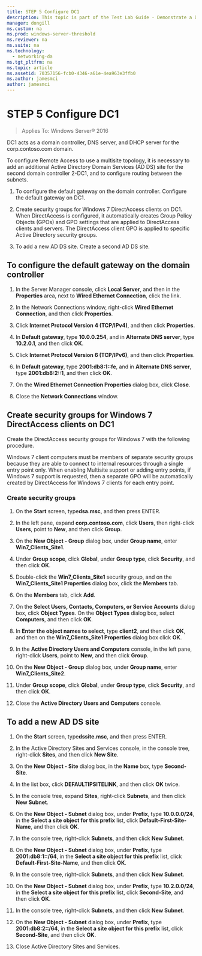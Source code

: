 ```yaml
---
title: STEP 5 Configure DC1
description: This topic is part of the Test Lab Guide - Demonstrate a DirectAccess Multisite Deployment for Windows Server 2016
manager: dongill
ms.custom: na
ms.prod: windows-server-threshold
ms.reviewer: na
ms.suite: na
ms.technology: 
  - networking-da
ms.tgt_pltfrm: na
ms.topic: article
ms.assetid: 70357156-fcb0-4346-a61e-4ea963e3ffb0
ms.author: jamesmci
author: jamesmci
---
```

# STEP 5 Configure DC1

>Applies To: Windows Server&reg; 2016

DC1 acts as a domain controller, DNS server, and DHCP server for the corp.contoso.com domain.  
  
To configure Remote Access to use a multisite topology, it is necessary to add an additional Active Directory Domain Services (AD DS) site for the second domain controller 2-DC1, and to configure routing between the subnets.  
  
1. To configure the default gateway on the domain controller. Configure the default gateway on DC1.  
  
2. Create security groups for Windows 7 DirectAccess clients on DC1. When DirectAccess is configured, it automatically creates Group Policy Objects (GPOs) and GPO settings that are applied to DirectAccess clients and servers. The DirectAccess client GPO is applied to specific Active Directory security groups.  
  
3. To add a new AD DS site. Create a second AD DS site.  
  
## To configure the default gateway on the domain controller  
  
1.  In the Server Manager console, click **Local Server**, and then in the **Properties** area, next to **Wired Ethernet Connection**, click the link.  
  
2.  In the Network Connections window, right-click **Wired Ethernet Connection**, and then click **Properties**.  
  
3.  Click **Internet Protocol Version 4 (TCP/IPv4)**, and then click **Properties**.  
  
4.  In **Default gateway**, type **10.0.0.254**, and in **Alternate DNS server**, type **10.2.0.1**, and then click **OK**.  
  
5.  Click **Internet Protocol Version 6 (TCP/IPv6)**, and then click **Properties**.  
  
6.  In **Default gateway**, type **2001:db8:1::fe**, and in **Alternate DNS server**, type **2001:db8:2::1**, and then click **OK**.  
  
7.  On the **Wired Ethernet Connection Properties** dialog box, click **Close**.  
  
8.  Close the **Network Connections** window.  
  
## Create security groups for Windows 7 DirectAccess clients on DC1  
Create the DirectAccess security groups for  Windows 7  with the following procedure.  
  
 Windows 7  client computers must be members of separate security groups because they are able to connect to internal resources through a single entry point only. When enabling Multisite support or adding entry points, if  Windows 7  support is requested, then a separate GPO will be automatically created by DirectAccess for  Windows 7  clients for each entry point.  
  
### Create security groups  
  
1.  On the **Start** screen, type**dsa.msc**, and then press ENTER.  
  
2.  In the left pane, expand **corp.contoso.com**, click **Users**, then right-click **Users**, point to **New**, and then click **Group**.  
  
3.  On the **New Object - Group** dialog box, under **Group name**, enter **Win7_Clients_Site1**.  
  
4.  Under **Group scope**, click **Global**, under **Group type**, click **Security**, and then click **OK**.  
  
5.  Double-click the **Win7_Clients_Site1** security group, and on the **Win7_Clients_Site1 Properties** dialog box, click the **Members** tab.  
  
6.  On the **Members** tab, click **Add**.  
  
7.  On the **Select Users, Contacts, Computers, or Service Accounts** dialog box, click **Object Types**. On the **Object Types** dialog box, select **Computers**, and then click **OK**.  
  
8.  In **Enter the object names to select**, type **client2**, and then click **OK**, and then on the **Win7_Clients_Site1 Properties** dialog box click **OK**.  
  
9. In the **Active Directory Users and Computers** console, in the left pane, right-click **Users**, point to **New**, and then click **Group**.  
  
10. On the **New Object - Group** dialog box, under **Group name**, enter **Win7_Clients_Site2**.  
  
11. Under **Group scope**, click **Global**, under **Group type**, click **Security**, and then click **OK**.  
  
12. Close the **Active Directory Users and Computers** console.  
  
## To add a new AD DS site  
  
1.  On the **Start** screen, type**dssite.msc**, and then press ENTER.  
  
2.  In the Active Directory Sites and Services console, in the console tree, right-click **Sites**, and then click **New Site**.  
  
3.  On the **New Object - Site** dialog box, in the **Name** box, type **Second-Site**.  
  
4.  In the list box, click **DEFAULTIPSITELINK**, and then click **OK** twice.  
  
5.  In the console tree, expand **Sites**, right-click **Subnets**, and then click **New Subnet**.  
  
6.  On the **New Object - Subnet** dialog box, under **Prefix**, type **10.0.0.0/24**, in the **Select a site object for this prefix** list, click **Default-First-Site-Name**, and then click **OK**.  
  
7.  In the console tree, right-click **Subnets**, and then click **New Subnet**.  
  
8.  On the **New Object - Subnet** dialog box, under **Prefix**, type **2001:db8:1::/64**, in the **Select a site object for this prefix** list, click **Default-First-Site-Name**, and then click **OK**.  
  
9. In the console tree, right-click **Subnets**, and then click **New Subnet**.  
  
10. On the **New Object - Subnet** dialog box, under **Prefix**, type **10.2.0.0/24**, in the **Select a site object for this prefix** list, click **Second-Site**, and then click **OK**.  
  
11. In the console tree, right-click **Subnets**, and then click **New Subnet**.  
  
12. On the **New Object - Subnet** dialog box, under **Prefix**, type **2001:db8:2::/64**, in the **Select a site object for this prefix** list, click **Second-Site**, and then click **OK**.  
  
13. Close Active Directory Sites and Services.  
  


